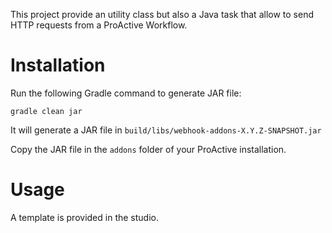 This project provide an utility class but also a Java task that allow to send
HTTP requests from a ProActive Workflow.

# Installation

Run the following Gradle command to generate JAR file:

```
gradle clean jar
```

It will generate a JAR file in `build/libs/webhook-addons-X.Y.Z-SNAPSHOT.jar`

Copy the JAR file in the `addons` folder of your ProActive installation.

# Usage

A template is provided in the studio.
